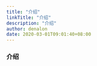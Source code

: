 ```yaml
---
title: "介绍"
linkTitle: "介绍"
description: "介绍"
author: denalon
date: 2020-03-01T09:01:40+08:00
---
```



### 介绍
